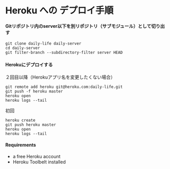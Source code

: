 # Heroku への デプロイ手順

#### Gitリポジトリ内のserver以下を別リポジトリ（サブモジュール）として切り出す

```
git clone daily-life daily-server
cd daily-server
git filter-branch --subdirectory-filter server HEAD
```

#### Herokuにデプロイする

２回目以降（Herokuアプリ名を変更したくない場合）
```
git remote add heroku git@heroku.com:daily-life.git
git push -f heroku master
heroku open
heroku logs --tail
```

初回
```
heroku create
git push heroku master
heroku open
heroku logs --tail
```

#### Requirements

 - a free Heroku account
 - Heroku Toolbelt installed
